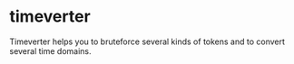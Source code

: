 # timeverter
Timeverter helps you to bruteforce several kinds of tokens and to convert several time domains.
